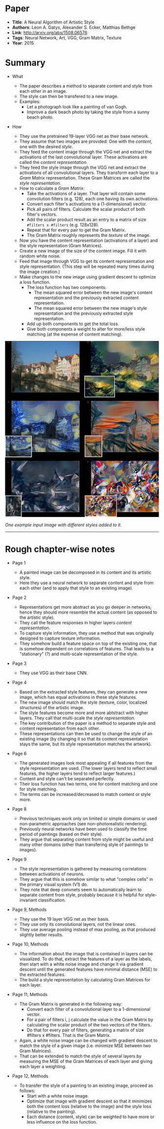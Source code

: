 # Paper

* **Title**: A Neural Algorithm of Artistic Style
* **Authors**: Leon A. Gatys, Alexander S. Ecker, Matthias Bethge
* **Link**: http://arxiv.org/abs/1508.06576
* **Tags**: Neural Network, Art, VGG, Gram Matrix, Texture
* **Year**: 2015

# Summary

* What
  * The paper describes a method to separate content and style from each other in an image.
  * The style can then be transfered to a new image.
  * Examples:
    * Let a photograph look like a painting of van Gogh.
    * Improve a dark beach photo by taking the style from a sunny beach photo.

* How
  * They use the pretrained 19-layer VGG net as their base network.
  * They assume that two images are provided: One with the *content*, one with the desired *style*.
  * They feed the content image through the VGG net and extract the activations of the last convolutional layer. These activations are called the *content representation*.
  * They feed the style image through the VGG net and extract the activations of all convolutional layers. They transform each layer to a *Gram Matrix* representation. These Gram Matrices are called the *style representation*.
  * How to calculate a *Gram Matrix*:
    * Take the activations of a layer. That layer will contain some convolution filters (e.g. 128), each one having its own activations.
    * Convert each filter's activations to a (1-dimensional) vector.
    * Pick all pairs of filters. Calculate the scalar product of both filter's vectors.
    * Add the scalar product result as an entry to a matrix of size `#filters x #filters` (e.g. 128x128).
    * Repeat that for every pair to get the Gram Matrix.
    * The Gram Matrix roughly represents the *texture* of the image.
  * Now you have the content representation (activations of a layer) and the style representation (Gram Matrices).
  * Create a new image of the size of the content image. Fill it with random white noise.
  * Feed that image through VGG to get its content representation and style representation. (This step will be repeated many times during the image creation.)
  * Make changes to the new image using gradient descent to optimize a loss function.
    * The loss function has two components:
      * The mean squared error between the new image's content representation and the previously extracted content representation.
      * The mean squared error between the new image's style representation and the previously extracted style representation.
    * Add up both components to get the total loss.
    * Give both components a weight to alter for more/less style matching (at the expense of content matching).


![Examples](images/A_Neural_Algorithm_for_Artistic_Style__examples.jpg?raw=true "Examples")

*One example input image with different styles added to it.*

-------------------------

# Rough chapter-wise notes

* Page 1
  * A painted image can be decomposed in its content and its artistic style.
  * Here they use a neural network to separate content and style from each other (and to apply that style to an existing image).

* Page 2
  * Representations get more abstract as you go deeper in networks, hence they should more resemble the actual content (as opposed to the artistic style).
  * They call the feature responses in higher layers *content representation*.
  * To capture style information, they use a method that was originally designed to capture texture information.
  * They somehow build a feature space on top of the existing one, that is somehow dependent on correlations of features. That leads to a "stationary" (?) and multi-scale representation of the style.

* Page 3
  * They use VGG as their base CNN.

* Page 4
  * Based on the extracted style features, they can generate a new image, which has equal activations in these style features.
  * The new image should match the style (texture, color, localized structures) of the artistic image.
  * The style features become more and more abtstract with higher layers. They call that multi-scale the *style representation*.
  * The key contribution of the paper is a method to separate style and content representation from each other.
  * These representations can then be used to change the style of an existing image (by changing it so that its content representation stays the same, but its style representation matches the artwork).

* Page 6
  * The generated images look most appealing if all features from the style representation are used. (The lower layers tend to reflect small features, the higher layers tend to reflect larger features.)
  * Content and style can't be separated perfectly.
  * Their loss function has two terms, one for content matching and one for style matching.
  * The terms can be increased/decreased to match content or style more.

* Page 8
  * Previous techniques work only on limited or simple domains or used non-parametric approaches (see non-photorealistic rendering).
  * Previously neural networks have been used to classify the time period of paintings (based on their style).
  * They argue that separating content from style might be useful and many other domains (other than transfering style of paintings to images).

* Page 9
  * The style representation is gathered by measuring correlations between activations of neurons.
  * They argue that this is somehow similar to what "complex cells" in the primary visual system (V1) do.
  * They note that deep convnets seem to automatically learn to separate content from style, probably because it is helpful for style-invariant classification.

* Page 9, Methods
  * They use the 19 layer VGG net as their basis.
  * They use only its convolutional layers, not the linear ones.
  * They use average pooling instead of max pooling, as that produced slightly better results.

* Page 10, Methods
  * The information about the image that is contained in layers can be visualized. To do that, extract the features of a layer as the labels, then start with a white noise image and change it via gradient descent until the generated features have minimal distance (MSE) to the extracted features.
  * The build a style representation by calculating Gram Matrices for each layer.

* Page 11, Methods
  * The Gram Matrix is generated in the following way:
    * Convert each filter of a convolutional layer to a 1-dimensional vector.
    * For a pair of filters i, j calculate the value in the Gram Matrix by calculating the scalar product of the two vectors of the filters.
    * Do that for every pair of filters, generating a matrix of size #filters x #filters. That is the Gram Matrix.
  * Again, a white noise image can be changed with gradient descent to match the style of a given image (i.e. minimize MSE between two Gram Matrices).
  * That can be extended to match the style of several layers by measuring the MSE of the Gram Matrices of each layer and giving each layer a weighting.

* Page 12, Methods
  * To transfer the style of a painting to an existing image, proceed as follows:
    * Start with a white noise image.
    * Optimize that image with gradient descent so that it minimizes both the content loss (relative to the image) and the style loss (relative to the painting).
    * Each distance (content, style) can be weighted to have more or less influence on the loss function.
